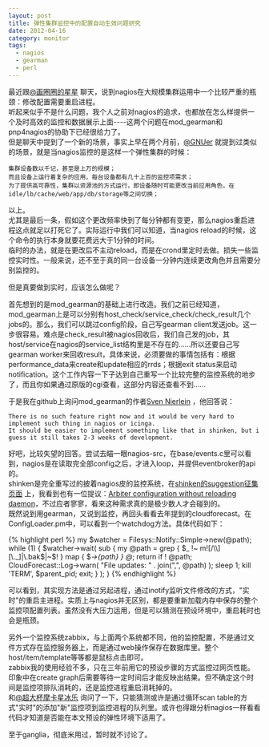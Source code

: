 ```yaml
---
layout: post
title: 弹性集群监控中的配置自动生效问题研究
date: 2012-04-16
category: monitor
tags:
  - nagios
  - gearman
  - perl
---
```


最近跟[@画圈圈的星星](http://weibo.com/fedoracore) 聊天，说到nagios在大规模集群运用中一个比较严重的瓶颈：修改配置需要重启进程。   
听起来似乎不是什么问题，我个人之前对nagios的追求，也都放在怎么样提供一个及时高效的监控和数据展示上面----这两个问题在mod_gearman和pnp4nagios的协助下已经很给力了。    
但是聊天中提到了一个新的场景，事实上早在两个月前，[@GNUer](http://weibo.com/tjpm) 就提到过类似的场景，就是当nagios监控的是这样一个弹性集群的时候：

    集群设备数以千记，甚至是上万的规模；
    而且设备上运行着复杂的应用，每台设备都有几十上百的监控项需求；
    为了提供高可靠性，集群以资源池的方式运行，即设备随时可能更改当前应用角色，在idle/lb/cache/web/app/db/storage等之间切换；

以上。    
尤其是最后一条，假如这个更改频率快到了每分钟都有变更，那么nagios重启进程这点就足以打死它了。实际运行中我们可以知道，当nagios reload的时候，这个命令的执行本身就要花费远大于1分钟的时间。    
临时的办法，就是在更改后不主动reload，而是在crond里定时去做。损失一些监控实时性。一般来说，还不至于真的同一台设备一分钟内连续更改角色并且需要分别监控的。    

但是真要做到实时，应该怎么做呢？    

首先想到的是mod_gearman的基础上进行改造。我们之前已经知道，mod_gearman上是可以分别有host_check/service_check/check_result几个jobs的。那么，我们可以跳过config阶段，自己写gearman client发送job。这一步很容易。难点是check_result被nagios回收后，我们自己发的job，其host/service在nagios的service_list结构里是不存在的......所以还要自己写gearman worker来回收result，具体来说，必须要做的事情包括有：根据performance_data来create和update相应的rrds；根据exit status来启动notification。这个工作内容一下子达到自己重写一个比较完整的监控系统的地步了，而且你如果通过原版的cgi查看，这部分内容还查看不到......    

于是我在github上询问mod_gearman的作者[Sven Nierlein](https://github.com/sni) ，他回答说：

    There is no such feature right now and it would be very hard to implement such thing in nagios or icinga.
    It should be easier to implement something like that in shinken, but i guess it still takes 2-3 weeks of development.

好吧，比较失望的回答。尝试去瞄一眼nagios-src，在base/events.c里可以看到，nagios是在读取完全部config之后，才进入loop，并提供eventbroker的api的。    
shinken是完全重写过的披着nagios皮的监控系统，在[shinken的suggestion征集页面](http://shinken.ideascale.com/) 上，我看到也有一位提议：[Arbiter configuration without reloading daemon](http://shinken.ideascale.com/a/dtd/Arbiter-configuration-without-reloading-daemon/323455-10373)，不过应者寥寥，看来这种需求真的是极少数人才会碰到的。    
既然说到用gearman，又说到监控，再回头看看去年提到的cloudforecast。在ConfigLoader.pm中，可以看到一个watchdog方法。具体代码如下：

{% highlight perl %}
    my $watcher = Filesys::Notify::Simple->new(\@path);
    while (1) {
        $watcher->wait( sub {
            my @path = grep { $_ !~ m![/\\][\._]|\.bak$|~$!  } map { $_->{path} } @_;
            return if ! @path;
            CloudForecast::Log->warn( "File updates: " . join(",", @path) );
            sleep 1;
            kill 'TERM', $parent_pid;
            exit;
        } );
    }
{% endhighlight %}

可以看到，其实现方法是通过另起进程，通过inotify监听文件修改的方式，"实时"的重启主进程。实质上与nagios并无区别，都是要重新加载内存中保存的整个监控项配置列表。虽然没有大压力运用，但是可以猜测在预设环境中，重启耗时也会是瓶颈。    

另外一个监控系统zabbix，与上面两个系统都不同，他的监控配置，不是通过文件方式存在监控服务器上，而是通过web操作保存在数据库里。整个host/item/template等等都是鼠标点击即可。    
zabbix我的使用经验不多，只在三年前用它的预设步骤的方式监控过网页性能。印象中在create graph后需要等待一定时间后才能反映出结果。但不确定这个时间是监控项排队消耗的，还是监控进程重启消耗掉的。    
和[@超大杯摩卡星冰乐](http://weibo.com/frankymryao) 询问了一下，只能猜测或许是通过循环scan table的方式"实时"的添加"新"监控项到监控进程的队列里。或许也得跟分析nagios一样看看代码才知道是否能在本文预设的弹性环境下适用了。

至于ganglia，彻底米用过，暂时就不讨论了。

